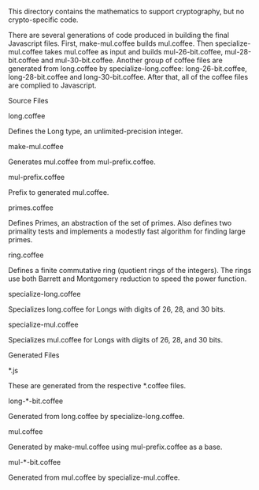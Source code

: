 This directory contains the mathematics to support cryptography, but no crypto-specific code.

There are several generations of code produced in building the final Javascript files.  First,
make-mul.coffee builds mul.coffee.  Then specialize-mul.coffee takes mul.coffee as input and
builds mul-26-bit.coffee, mul-28-bit.coffee and mul-30-bit.coffee.  Another group of coffee files
are generated from long.coffee by specialize-long.coffee: long-26-bit.coffee, long-28-bit.coffee
and long-30-bit.coffee.  After that, all of the coffee files are complied to Javascript.


Source Files

long.coffee

Defines the Long type, an unlimited-precision integer.

make-mul.coffee

Generates mul.coffee from mul-prefix.coffee.

mul-prefix.coffee

Prefix to generated mul.coffee.

primes.coffee

Defines Primes, an abstraction of the set of primes.  Also defines two primality tests and
implements a modestly fast algorithm for finding large primes.

ring.coffee

Defines a finite commutative ring (quotient rings of the integers).  The rings use both Barrett
and Montgomery reduction to speed the power function.

specialize-long.coffee

Specializes long.coffee for Longs with digits of 26, 28, and 30 bits.

specialize-mul.coffee

Specializes mul.coffee for Longs with digits of 26, 28, and 30 bits.


Generated Files

*.js

These are generated from the respective *.coffee files.

long-*-bit.coffee

Generated from long.coffee by specialize-long.coffee.

mul.coffee

Generated by make-mul.coffee using mul-prefix.coffee as a base.

mul-*-bit.coffee

Generated from mul.coffee by specialize-mul.coffee.